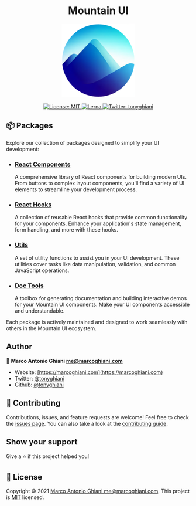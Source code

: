 <h1 align="center">Mountain UI</h1>

<p align="center">
  <a href="https://mountain-ui.com" rel="noopener" target="_blank"><img width="200" src="./assets/mnt_logo.png" alt="Mountain UI"></a>
</p>

<p align="center">
  <a href="https://github.com/tonyghiani/mountain-ui/blob/master/LICENSE" target="_blank">
    <img alt="License: MIT" src="https://img.shields.io/badge/License-MIT-blue.svg?style=for-the-badge" />
  </a>
  <a href="https://lerna.js.org/" target="_blank">
    <img alt="Lerna" src="https://img.shields.io/badge/maintained%20with-lerna-cc00ff.svg?style=for-the-badge" />
  </a>
  <a href="https://twitter.com/tonyghiani" target="_blank">
    <img alt="Twitter: tonyghiani" src="https://img.shields.io/twitter/follow/tonyghiani?style=for-the-badge&logo=x" />
  </a>
</p>

## 📦 Packages

Explore our collection of packages designed to simplify your UI development:

- ### [React Components](https://github.com/mountain-ui/mountain-ui/tree/master/packages/react-components)

  A comprehensive library of React components for building modern UIs. From buttons to complex layout components, you'll find a variety of UI elements to streamline your development process.

- ### [React Hooks](https://github.com/mountain-ui/mountain-ui/tree/master/packages/react-hooks)

  A collection of reusable React hooks that provide common functionality for your components. Enhance your application's state management, form handling, and more with these hooks.

- ### [Utils](https://github.com/mountain-ui/mountain-ui/tree/master/packages/utils)

  A set of utility functions to assist you in your UI development. These utilities cover tasks like data manipulation, validation, and common JavaScript operations.

- ### [Doc Tools](https://github.com/mountain-ui/mountain-ui/tree/master/packages/doc-tools)

  A toolbox for generating documentation and building interactive demos for your Mountain UI components. Make your UI components accessible and understandable.

Each package is actively maintained and designed to work seamlessly with others in the Mountain UI ecosystem.

## Author

👤 **Marco Antonio Ghiani <me@marcoghiani.com>**

- Website: [https://marcoghiani.com](https://marcoghiani.com)
- Twitter: [@tonyghiani](https://twitter.com/tonyghiani)
- Github: [@tonyghiani](https://github.com/tonyghiani)

## 🤝 Contributing

Contributions, issues, and feature requests are welcome! Feel free to check the [issues page](https://github.com/tonyghiani/mountain-ui/issues). You can also take a look at the [contributing guide](https://github.com/tonyghiani/mountain-ui/blob/master/CONTRIBUTING.md).

## Show your support

Give a ⭐️ if this project helped you!

## 📝 License

Copyright © 2021 [Marco Antonio Ghiani <me@marcoghiani.com>](https://github.com/tonyghiani). This project is [MIT](https://github.com/tonyghiani/mountain-ui/blob/master/LICENSE) licensed.
